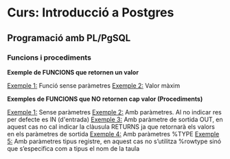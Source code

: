 # Curs: Introducció a Postgres

## Programació amb PL/PgSQL

### Funcions i procediments

**Exemple de FUNCIONS que retornen un valor**


   [Exemple 1:](./fun01.sql) Funció sense paràmetres
   [Exemple 2:](./fun02.sql) Valor màxim

**Exemples de FUNCIONS que NO retornen cap valor (Procediments)**

   [Exemple 1:](./proc1.sql) Sense paràmetres
   [Exemple 2:](./proc2.sql) Amb paràmetres. Al no indicar res per defecte es IN (d'entrada)
   [Exemple 3:](./proc3.sql) Amb paràmetre de sortida OUT, en aquest cas no cal indicar la clàusula RETURNS ja que retornarà els valors en els paràmetres de sortida
   [Exemple 4:](./proc4.sql) Amb paràmetres %TYPE
   [Exemple 5:](./proc5.sql) Amb paràmetres tipus registre, en aquest cas no s’utilitza %rowtype sinó que s’especifica com a tipus el nom de la taula
